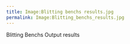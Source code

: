 ```yaml
---
title: Image:Blitting benchs results.jpg
permalink: Image:Blitting_benchs_results.jpg
---
```


Blitting Benchs Output results
